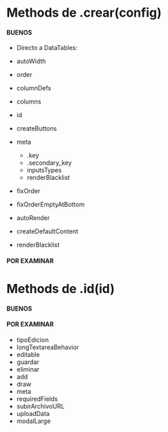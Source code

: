 # Methods de .crear(config)

#### BUENOS

- Directo a DataTables:
- autoWidth
- order
- columnDefs
- columns

- id
- createButtons
- meta
  - .key
  - .secondary_key
  - inputsTypes
  - renderBlacklist
- fixOrder
- fixOrderEmptyAtBottom
- autoRender
- createDefaultContent
- renderBlacklist

#### POR EXAMINAR

# Methods de .id(id)

#### BUENOS

#### POR EXAMINAR

- tipoEdicion
- longTextareaBehavior
- editable
- guardar
- eliminar
- add
- draw
- meta
- requiredFields
- subirArchivoURL
- uploadData
- modalLarge
